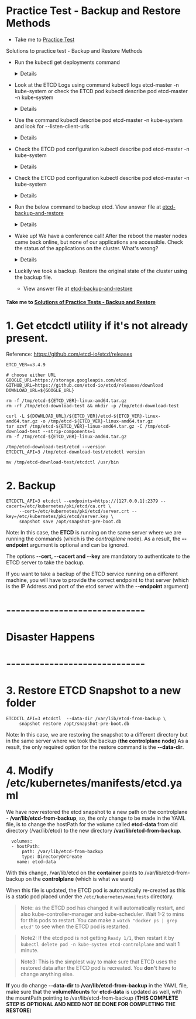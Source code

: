 # Practice Test - Backup and Restore Methods
  - Take me to [Practice Test](https://kodekloud.com/topic/practice-test-backup-and-restore-methods/)

Solutions to practice test - Backup and Restore Methods
- Run the kubectl get deployments command
  
  <details>
  ```
  $ kubectl get deployments
  ```
  </details>
  
- Look at the ETCD Logs using command kubectl logs etcd-master -n kube-system or check the ETCD pod kubectl describe pod etcd-master -n kube-system

  <details>
  ```
  $ kubectl logs etcd-master -n kube-system (or)
  $ kubectl describe pod etcd-master -n kube-system
  ```
  </details>
  
- Use the command kubectl describe pod etcd-master -n kube-system and look for --listen-client-urls
  
  <details>
  ```
  $ kubectl describe pod etcd-master -n kube-system 
  ```
  </details>
  
- Check the ETCD pod configuration kubectl describe pod etcd-master -n kube-system
  
  <details>
  ```
  $ kubectl describe pod etcd-master -n kube-system
  ```
  </details>
  
- Check the ETCD pod configuration kubectl describe pod etcd-master -n kube-system
  
  <details>
  ```
  $ kubectl describe pod etcd-master -n kube-system
  ```
  </details>
  
- Run the below command to backup etcd. View answer file at [etcd-backup-and-restore](https://github.com/mmumshad/kubernetes-the-hard-way/blob/master/practice-questions-answers/cluster-maintenance/backup-etcd/etcd-backup-and-restore.md)
  
  <details>
  ```
  $ ETCDCTL_API=3 etcdctl --endpoints=https://[127.0.0.1]:2379 --cacert=/etc/kubernetes/pki/etcd/ca.crt --cert=/etc/kubernetes/pki/etcd/server.crt key=/etc/kubernetes/pki/etcd/server.key snapshot save /tmp/snapshot-pre-boot.db.
  ```
  </details>
  
- Wake up! We have a conference call! After the reboot the master nodes came back online, but none of our applications are accessible. Check the status of the applications on the cluster. What's wrong?
  
  <details>
  ```
  All of the above
  ```
  </details>
  
- Luckily we took a backup. Restore the original state of the cluster using the backup file. 
  - View answer file at [etcd-backup-and-restore](https://github.com/mmumshad/kubernetes-the-hard-way/blob/master/practice-questions-answers/cluster-maintenance/backup-etcd/etcd-backup-and-restore.md#3-restore-etcd-snapshot-to-a-new-folder)
  



#### Take me to [Solutions of Practice Tests - Backup and Restore](https://kodekloud.com/topic/solution-backup-and-restore/)

# 1. Get etcdctl utility if it's not already present.

Reference: https://github.com/etcd-io/etcd/releases

```
ETCD_VER=v3.4.9

# choose either URL
GOOGLE_URL=https://storage.googleapis.com/etcd
GITHUB_URL=https://github.com/etcd-io/etcd/releases/download
DOWNLOAD_URL=${GOOGLE_URL}

rm -f /tmp/etcd-${ETCD_VER}-linux-amd64.tar.gz
rm -rf /tmp/etcd-download-test && mkdir -p /tmp/etcd-download-test

curl -L ${DOWNLOAD_URL}/${ETCD_VER}/etcd-${ETCD_VER}-linux-amd64.tar.gz -o /tmp/etcd-${ETCD_VER}-linux-amd64.tar.gz
tar xzvf /tmp/etcd-${ETCD_VER}-linux-amd64.tar.gz -C /tmp/etcd-download-test --strip-components=1
rm -f /tmp/etcd-${ETCD_VER}-linux-amd64.tar.gz

/tmp/etcd-download-test/etcd --version
ETCDCTL_API=3 /tmp/etcd-download-test/etcdctl version

mv /tmp/etcd-download-test/etcdctl /usr/bin
```

# 2. Backup

```
ETCDCTL_API=3 etcdctl --endpoints=https://[127.0.0.1]:2379 --cacert=/etc/kubernetes/pki/etcd/ca.crt \
     --cert=/etc/kubernetes/pki/etcd/server.crt --key=/etc/kubernetes/pki/etcd/server.key \
     snapshot save /opt/snapshot-pre-boot.db
```

Note: In this case, the **ETCD** is running on the same server where we are running the commands (which is the *controlplane* node). As a result, the **--endpoint** argument is optional and can be ignored.

The options **--cert, --cacert and --key** are mandatory to authenticate to the ETCD server to take the backup.

If you want to take a backup of the ETCD service running on a different machine, you will have to provide the correct endpoint to that server (which is the IP Address and port of the etcd server with the **--endpoint** argument)

# -----------------------------

# Disaster Happens

# -----------------------------

# 3. Restore ETCD Snapshot to a new folder

```
ETCDCTL_API=3 etcdctl  --data-dir /var/lib/etcd-from-backup \
     snapshot restore /opt/snapshot-pre-boot.db
```

Note: In this case, we are restoring the snapshot to a different directory but in the same server where we took the backup (**the controlplane node)** As a result, the only required option for the restore command is the **--data-dir**.

# 4. Modify /etc/kubernetes/manifests/etcd.yaml

We have now restored the etcd snapshot to a new path on the controlplane - **/var/lib/etcd-from-backup**, so, the only change to be made in the YAML file, is to change the hostPath for the volume called **etcd-data** from old directory (/var/lib/etcd) to the new directory **/var/lib/etcd-from-backup**.

```
  volumes:
  - hostPath:
      path: /var/lib/etcd-from-backup
      type: DirectoryOrCreate
    name: etcd-data
```

With this change, /var/lib/etcd on the **container** points to /var/lib/etcd-from-backup on the **controlplane** (which is what we want)

When this file is updated, the ETCD pod is automatically re-created as this is a static pod placed under the `/etc/kubernetes/manifests` directory.

> Note: as the ETCD pod has changed it will automatically restart, and also kube-controller-manager and kube-scheduler. Wait 1-2 to mins for this pods to restart. You can make a `watch "docker ps | grep etcd"` to see when the ETCD pod is restarted.

> Note2: If the etcd pod is not getting `Ready 1/1`, then restart it by `kubectl delete pod -n kube-system etcd-controlplane` and wait 1 minute.

> Note3: This is the simplest way to make sure that ETCD uses the restored data after the ETCD pod is recreated. You **don't** have to change anything else.

**If** you do change **--data-dir** to **/var/lib/etcd-from-backup** in the YAML file, make sure that the **volumeMounts** for **etcd-data** is updated as well, with the mountPath pointing to /var/lib/etcd-from-backup (**THIS COMPLETE STEP IS OPTIONAL AND NEED NOT BE DONE FOR COMPLETING THE RESTORE**)
